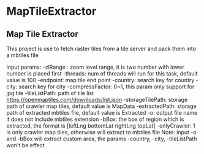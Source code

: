 # MapTileExtractor
Map Tile Extractor
------------------
This project is use to fetch raster tiles from a tile server and pack them into a mbtiles file

Input params: 
    -zlRange : zoom level range, it is two number with lower number is placed first
    -threads: num of threads will run for this task, default value is 100
    -endpoint: map tile end point 
    -country: search key for country 
    -city: search key for city
    -compressFactor: 0~1, this param only support for jpg tile
    -tileListPath: path of tile list https://openmaptiles.com/downloads/list.json 
    -storageTilePath: storage path of crawler map tiles, default value is MapData
    -extractedPath: storage path of extracted mbtiles file, default value is Extracted
    -o: output file name it does not include mbtiles extension 
    -bBox: the box of region which is extracted, the format is [leftLng bottomLat rightLng topLat] 
    -onlyCrawler: 1 is only crawler map tiles, otherwise will extract to mbtiles file 
Note: input -o and -bBox will extract custom area, the params -country, -city, -tileListPath won't be effect
